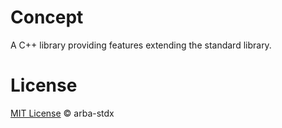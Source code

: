 # Concept #

A C++ library providing features extending the standard library.

# License

[MIT License](./LICENSE.md) © arba-stdx
